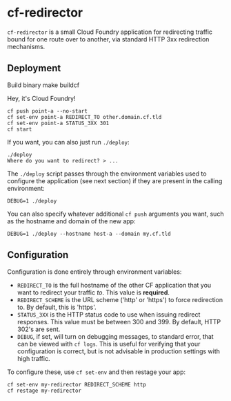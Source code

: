 cf-redirector
=============

`cf-redirector` is a small Cloud Foundry application for
redirecting traffic bound for one route over to another, via
standard HTTP 3xx redirection mechanisms.

Deployment
----------
Build binary
    make buildcf

Hey, it's Cloud Foundry!

    cf push point-a --no-start
    cf set-env point-a REDIRECT_TO other.domain.cf.tld
    cf set-env point-a STATUS_3XX 301
    cf start

If you want, you can also just run `./deploy`:

    ./deploy
    Where do you want to redirect? > ...

The `./deploy` script passes through the environment variables
used to configure the application (see next section) if they are
present in the calling environment:

    DEBUG=1 ./deploy

You can also specify whatever additional `cf push` arguments you
want, such as the hostname and domain of the new app:

    DEBUG=1 ./deploy --hostname host-a --domain my.cf.tld

Configuration
--------------

Configuration is done entirely through environment variables:

- `REDIRECT_TO` is the full hostname of the other CF application
  that you want to redirect your traffic _to_.  This value is
  **required**.
- `REDIRECT_SCHEME` is the URL scheme ('http' or 'https') to force
  redirection to.  By default, this is 'https'.
- `STATUS_3XX` is the HTTP status code to use when issuing
  redirect responses.  This value must be between 300 and 399.
  By default, HTTP 302's are sent.
- `DEBUG`, if set, will turn on debugging messages, to standard
  error, that can be viewed with `cf logs`.  This is useful for
  verifying that your configuration is correct, but is not
  advisable in production settings with high traffic.

To configure these, use `cf set-env` and then restage your app:

    cf set-env my-redirector REDIRECT_SCHEME http
    cf restage my-redirector
